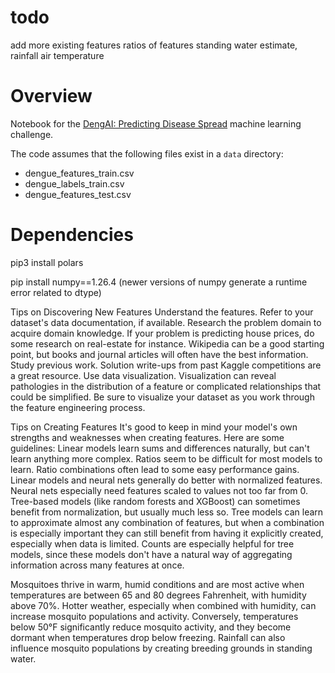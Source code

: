 # todo
add more existing features
ratios of features
standing water estimate, rainfall
air temperature

# Overview
Notebook for the [DengAI: Predicting Disease Spread](https://www.drivendata.org/competitions/44/dengai-predicting-disease-spread/) machine learning challenge.

The code assumes that the following files exist in a `data` directory:
- dengue_features_train.csv
- dengue_labels_train.csv
- dengue_features_test.csv

# Dependencies
pip3 install polars

pip install numpy==1.26.4 (newer versions of numpy generate a runtime error related to dtype)


Tips on Discovering New Features
Understand the features. Refer to your dataset's data documentation, if available.
Research the problem domain to acquire domain knowledge. If your problem is predicting house prices, do some research on real-estate for instance. Wikipedia can be a good starting point, but books and journal articles will often have the best information.
Study previous work. Solution write-ups from past Kaggle competitions are a great resource.
Use data visualization. Visualization can reveal pathologies in the distribution of a feature or complicated relationships that could be simplified. Be sure to visualize your dataset as you work through the feature engineering process.

Tips on Creating Features
It's good to keep in mind your model's own strengths and weaknesses when creating features. Here are some guidelines:
Linear models learn sums and differences naturally, but can't learn anything more complex.
Ratios seem to be difficult for most models to learn. Ratio combinations often lead to some easy performance gains.
Linear models and neural nets generally do better with normalized features. Neural nets especially need features scaled to values not too far from 0. Tree-based models (like random forests and XGBoost) can sometimes benefit from normalization, but usually much less so.
Tree models can learn to approximate almost any combination of features, but when a combination is especially important they can still benefit from having it explicitly created, especially when data is limited.
Counts are especially helpful for tree models, since these models don't have a natural way of aggregating information across many features at once.

Mosquitoes thrive in warm, humid conditions and are most active when temperatures are between 65 and 80 degrees Fahrenheit, with humidity above 70%. Hotter weather, especially when combined with humidity, can increase mosquito populations and activity. Conversely, temperatures below 50°F significantly reduce mosquito activity, and they become dormant when temperatures drop below freezing. Rainfall can also influence mosquito populations by creating breeding grounds in standing water. 

